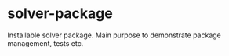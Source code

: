 # solver-package
Installable solver package. Main purpose to demonstrate package management, tests etc.
